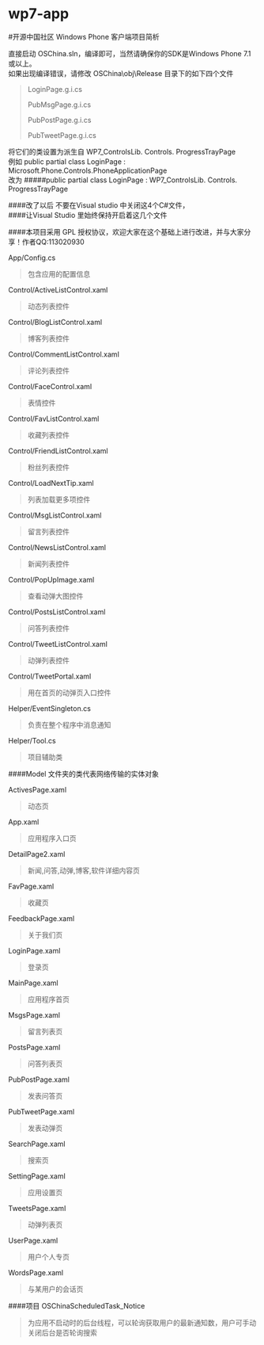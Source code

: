 wp7-app
=======
#开源中国社区 Windows Phone 客户端项目简析

直接启动 OSChina.sln，编译即可，当然请确保你的SDK是Windows Phone 7.1或以上。<br/>
如果出现编译错误，请修改 OSChina\obj\Release 目录下的如下四个文件

>LoginPage.g.i.cs
>
>PubMsgPage.g.i.cs
>
>PubPostPage.g.i.cs
>
>PubTweetPage.g.i.cs

将它们的类设置为派生自 WP7_ControlsLib. Controls. ProgressTrayPage<br/>
例如 public partial class LoginPage : Microsoft.Phone.Controls.PhoneApplicationPage 
<br/>改为
#####public partial class LoginPage : WP7_ControlsLib. Controls. ProgressTrayPage

####改了以后 不要在Visual studio 中关闭这4个C#文件，<br/>
####让Visual Studio 里始终保持开启着这几个文件

####本项目采用 GPL 授权协议，欢迎大家在这个基础上进行改进，并与大家分享！作者QQ:113020930

App/Config.cs
>包含应用的配置信息

Control/ActiveListControl.xaml
>动态列表控件

Control/BlogListControl.xaml
>博客列表控件

Control/CommentListControl.xaml
>评论列表控件

Control/FaceControl.xaml
>表情控件

Control/FavListControl.xaml
>收藏列表控件

Control/FriendListControl.xaml
>粉丝列表控件

Control/LoadNextTip.xaml
>列表加载更多项控件

Control/MsgListControl.xaml
>留言列表控件

Control/NewsListControl.xaml
>新闻列表控件

Control/PopUpImage.xaml
>查看动弹大图控件

Control/PostsListControl.xaml
>问答列表控件

Control/TweetListControl.xaml
>动弹列表控件

Control/TweetPortal.xaml
>用在首页的动弹页入口控件

Helper/EventSingleton.cs
>负责在整个程序中消息通知

Helper/Tool.cs
>项目辅助类

####Model 文件夹的类代表网络传输的实体对象

ActivesPage.xaml
>动态页

App.xaml
>应用程序入口页

DetailPage2.xaml
>新闻,问答,动弹,博客,软件详细内容页

FavPage.xaml
>收藏页

FeedbackPage.xaml
>关于我们页

LoginPage.xaml
>登录页

MainPage.xaml
>应用程序首页

MsgsPage.xaml
>留言列表页

PostsPage.xaml
>问答列表页

PubPostPage.xaml
>发表问答页

PubTweetPage.xaml
>发表动弹页

SearchPage.xaml
>搜索页

SettingPage.xaml
>应用设置页

TweetsPage.xaml
>动弹列表页

UserPage.xaml
>用户个人专页

WordsPage.xaml
>与某用户的会话页

####项目 OSChinaScheduledTask_Notice 
>为应用不启动时的后台线程，可以轮询获取用户的最新通知数，用户可手动关闭后台是否轮询搜索